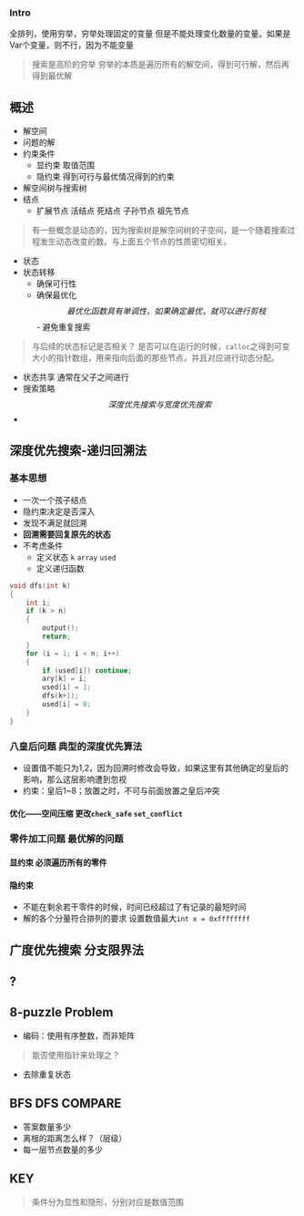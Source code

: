 ### Intro
全排列，使用穷举，穷举处理固定的变量
但是不能处理变化数量的变量。如果是Var个变量，则不行，因为不能变量
>搜索是高阶的穷举
>穷举的本质是遍历所有的解空间，得到可行解，然后再得到最优解

## 概述
- 解空间
- 问题的解
- 约束条件
	- 显约束 取值范围
	- 隐约束 得到可行与最优情况得到的约束
- 解空间树与搜索树
- 结点
	- 扩展节点 活结点 死结点 子孙节点 祖先节点
>有一些概念是动态的，因为搜索树是解空间树的子空间，是一个随着搜索过程发生动态改变的数。与上面五个节点的性质密切相关。
- 状态
- 状态转移
	- 确保可行性
	- 确保最优化 $$最优化函数具有单调性，如果确定最优，就可以进行剪枝$$- 避免重复搜索
>与后续的状态标记是否相关？
>是否可以在运行的时候，`calloc`之得到可变大小的指针数组，用来指向后面的那些节点，并且对应进行动态分配。
- 状态共享 通常在父子之间进行
- 搜索策略$$深度优先搜索与宽度优先搜索$$
- 
## 深度优先搜索-递归回溯法
### 基本思想
- 一次一个孩子结点
- 隐约束决定是否深入
- 发现不满足就回溯
- **回溯需要回复原先的状态**
- 不考虑条件
	- 定义状态 `k` `array` `used`
	- 定义递归函数
```c
void dfs(int k)
{
	int i;
	if (k > n)
	{
		output();
		return;
	}
	for (i = 1; i < n; i++)
	{
		if (used[i]) continue;
		ary[k] = i;
		used[i] = 1;
		dfs(k+1);
		used[i] = 0;
	}
}
```
### 八皇后问题 典型的深度优先算法
- 设置值不能只为1,2，因为回溯时修改会导致，如果这里有其他确定的皇后的影响，那么这层影响遭到忽视
- 约束：皇后1~8；放置之时，不可与前面放置之皇后冲突
#### 优化——空间压缩 更改`check_safe` `set_conflict`

### 零件加工问题 最优解的问题
#### 显约束 必须遍历所有的零件
#### 隐约束
- 不能在剩余若干零件的时候，时间已经超过了有记录的最短时间
- 解的各个分量符合排列的要求
设置数值最大`int x = 0xffffffff`

## 广度优先搜索 分支限界法
## ?
## 8-puzzle Problem
- 编码：使用有序整数，而非矩阵
>能否使用指针来处理之？
- 去除重复状态


## BFS DFS COMPARE
- 答案数量多少
- 离根的距离怎么样？（层级）
- 每一层节点数量的多少

## KEY
>条件分为显性和隐形，分别对应是数值范围